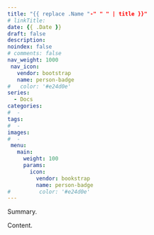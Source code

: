 ```yaml
---
title: "{{ replace .Name "-" " " | title }}"
# linkTitle:
date: {{ .Date }}
draft: false
description: 
noindex: false
# comments: false
nav_weight: 1000
 nav_icon:
   vendor: bootstrap
   name: person-badge
#   color: '#e24d0e'
series:
  - Docs
categories:
#  - 
tags:
#  - 
images:
#  - 
 menu:
   main:
     weight: 100
     params:
       icon:
         vendor: bookstrap
         name: person-badge
#         color: '#e24d0e'
---
```


Summary.

<!--more-->

Content.
